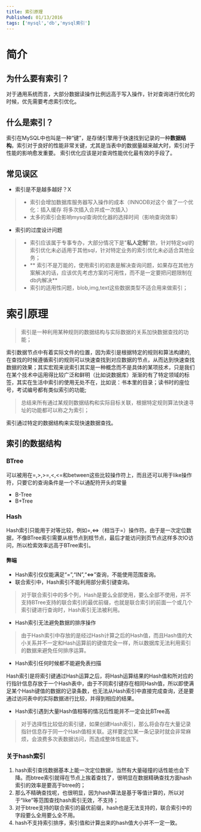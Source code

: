 ```yaml
---
title: 索引原理
Published: 01/13/2016
tags: ['mysql','db','mysql索引']
---
```


# 简介

## 为什么要有索引？

对于通用系统而言，大部分数据读操作比例远高于写入操作，针对查询进行优化的时候，优先需要考虑索引优化。

## 什么是索引？

索引在MySQL中也叫是一种“键”，是存储引擎用于快速找到记录的一种**数据结构**。索引对于良好的性能非常关键，尤其是当表中的数据量越来越大时，索引对于性能的影响愈发重要。
索引优化应该是对查询性能优化最有效的手段了。

## 常见误区

- 索引是不是越多越好？X

> - 索引会增加数据库服务器写入操作的成本（INNODB对这个 做了一个优化：插入缓存 将多次插入合并成一次插入）
> - 太多的索引会影响mysql查询优化器的选择时间（影响查询效率）

- 索引的过度设计问题

> - 索引应该属于专事专办，大部分情况下是"**私人定制**"款，针对特定sql的索引优化未必适用于其他sql，针对特定业务的索引优化未必适合其他业务；
> - **
    索引不是万能的，使用索引的初衷是解决查询问题，如果存在其他方案解决的话，应该优先考虑方案的可用性，而不是一定要把问题限制在db内解决**
> - 索引的适用性问题，blob,img,text这些数据类型不适合用来做索引；

# 索引原理

> 索引是一种利用某种规则的数据结构与实际数据的关系加快数据查找的功能；
>
索引数据节点中有着实际文件的位置，因为索引是根据特定的规则和算法构建的,在查找的时候遵循索引的规则可以快速查找到对应数据的节点，从而达到快速查找数据的效果；其实宏观来说索引其实是一种概念而不是具体的某项技术，只是我们在某个技术中运用得比较广泛和鲜明（比如说数据库）渐渐的有了特定领域的标签，其实在生活中索引的使用无处不在，比如说：书本里的目录；读书时的座位号，考试编号都有类似索引的功能;
> 总结来所有通过某规则数据结构和实际目标关联，根据特定规则算法快速寻址的功能都可以称之为索引；

索引通过特定的数据结构来实现快速数据查找。

## 索引的数据结构

### BTree

可以被用在=,>,>=,<,<=和between这些比较操作符上，而且还可以用于like操作符，只要它的查询条件是一个不以通配符开头的常量

- B-Tree
- B+Tree

### Hash

Hash索引只能用于对等比较，例如=,<=>（相当于=）操作符。由于是一次定位数据，不像BTree索引需要从根节点到枝节点，最后才能访问到页节点这样多次IO访问，所以检索效率远高于BTree索引。

#### 弊端

- Hash索引仅仅能满足“=”,“IN”,“<=>”查询，不能使用范围查询。
- 联合索引中，Hash索引不能利用部分索引键查询。

> 对于联合索引中的多个列，Hash是要么全部使用，要么全部不使用，并不支持BTree支持的联合索引的最优前缀，也就是联合索引的前面一个或几个索引键进行查询时，Hash索引无法被利用。

- Hash索引无法避免数据的排序操作

> 由于Hash索引中存放的是经过Hash计算之后的Hash值，而且Hash值的大小关系并不一定和Hash运算前的键值完全一样，所以数据库无法利用索引的数据来避免任何排序运算。

- Hash索引任何时候都不能避免表扫描

>
Hash索引是将索引键通过Hash运算之后，将Hash运算结果的Hash值和所对应的行指针信息存放于一个Hash表中，由于不同索引键存在相同Hash值，所以即使满足某个Hash键值的数据的记录条数，也无法从Hash索引中直接完成查询，还是要通过访问表中的实际数据进行比较，并得到相应的结果。

- Hash索引遇到大量Hash值相等的情况后性能并不一定会比BTree高

> 对于选择性比较低的索引键，如果创建Hash索引，那么将会存在大量记录指针信息存于同一个Hash值相关联。这样要定位某一条记录时就会非常麻烦，会浪费多次表数据访问，而造成整体性能底下。

### 关于hash索引

1. hash索引查找数据基本上能一次定位数据，当然有大量碰撞的话性能也会下降。而btree索引就得在节点上挨着查找了，很明显在数据精确查找方面hash索引的效率是要高于btree的；
2. 那么不精确查找呢，也很明显，因为hash算法是基于等值计算的，所以对于“like”等范围查找hash索引无效，不支持；
3. 对于btree支持的联合索引的最优前缀，hash也是无法支持的，联合索引中的字段要么全用要么全不用。
4. hash不支持索引排序，索引值和计算出来的hash值大小并不一定一致。